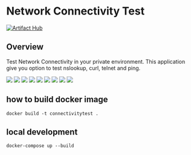 # Network Connectivity Test

[![Artifact Hub](https://img.shields.io/endpoint?url=https://artifacthub.io/badge/repository/connectivitytest)](https://artifacthub.io/packages/search?repo=connectivitytest)

## Overview

Test Network Connectivity in your private environment.
This application give you option to test nslookup, curl, telnet and ping.

![](img/1.png)
![](img/2.png)
![](img/3.png)
![](img/4.png)
![](img/5.png)
![](img/6.png)
![](img/7.png)
![](img/8.png)
![](img/9.png)


## how to build docker image

```shell
docker build -t connectivitytest .
```

## local development

```shell
docker-compose up --build
```